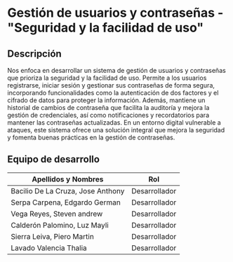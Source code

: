 # Gestión de usuarios y contraseñas - "Seguridad y la facilidad de uso"
## Descripción
Nos enfoca en desarrollar un sistema de gestión de usuarios y contraseñas que prioriza la seguridad y la facilidad de uso. Permite a los usuarios registrarse, iniciar sesión y gestionar sus contraseñas de forma segura, incorporando funcionalidades como la autenticación de dos factores y el cifrado de datos para proteger la información. Además, mantiene un historial de cambios de contraseña que facilita la auditoría y mejora la gestión de credenciales, así como notificaciones y recordatorios para mantener las contraseñas actualizadas. En un entorno digital vulnerable a ataques, este sistema ofrece una solución integral que mejora la seguridad y fomenta buenas prácticas en la gestión de contraseñas.

## Equipo de desarrollo 
| Apellidos y Nombres | Rol |
|---------------------|-----|
|Bacilio De La Cruza, Jose Anthony| Desarrollador |
|Serpa Carpena, Edgardo German| Desarrollador |
|Vega Reyes, Steven andrew| Desarrollador |
|Calderón Palomino, Luz Mayli| Desarrollador |
|Sierra Leiva, Piero Martin| Desarrollador |
|Lavado Valencia Thalia| Desarrollador |

